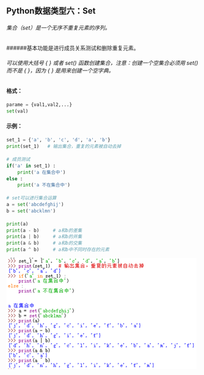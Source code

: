 ## Python数据类型六：Set

###### 集合（set）是一个无序不重复元素的序列。

######基本功能是进行成员关系测试和删除重复元素。

###### 可以使用大括号 { } 或者 set() 函数创建集合，注意：创建一个空集合必须用 set() 而不是 { }，因为 { } 是用来创建一个空字典。

#### 格式：

```python
parame = {val1,val2,...}
set(val)
```



#### 示例：

```python
set_1 = {'a', 'b', 'c', 'd', 'a', 'b'}
print(set_1)   # 输出集合，重复的元素被自动去掉
 
# 成员测试
if('a' in set_1) :
    print('a 在集合中')
else :
    print('a 不在集合中')
 
# set可以进行集合运算
a = set('abcdefghij')
b = set('abcklmn')
 
print(a)
print(a - b)     # a和b的差集
print(a | b)     # a和b的并集
print(a & b)     # a和b的交集
print(a ^ b)     # a和b中不同时存在的元素
```



![Set](https://github.com/yrylalala/Python-Learning/blob/master/pic/Set/Set.png?raw=true)







